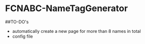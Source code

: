 # FCNABC-NameTagGenerator

##TO-DO's
+ automatically create a new page for more than 8 names in total
+ config file
